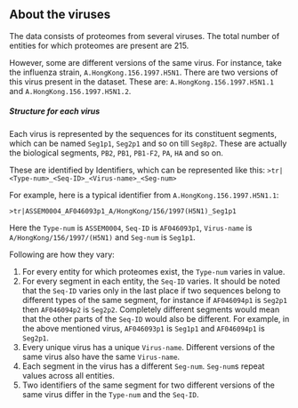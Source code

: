 ## About the viruses

The data consists of proteomes from several viruses. The total number of entities for which proteomes are present are 215.

However, some are different versions of the same virus. For instance, take the influenza strain,
```A.HongKong.156.1997.H5N1```.
There are two versions of this virus present in the dataset. These are:
```A.HongKong.156.1997.H5N1.1``` and ```A.HongKong.156.1997.H5N1.2```.

##### Structure for each virus

Each virus is represented by the sequences for its constituent segments, which can be named ```Seg1p1```, ```Seg2p1``` and so on till ```Seg8p2```. These are actually the biological segments, ```PB2```, ```PB1```, ```PB1-F2```, ```PA```, ```HA``` and so on.

These are identified by Identifiers, which can be represented like this:
```>tr|<Type-num>_<Seq-ID>_<Virus-name>_<Seg-num>```

For example, here is a typical identifier from ```A.HongKong.156.1997.H5N1.1```:

```>tr|ASSEM0004_AF046093p1_A/HongKong/156/1997(H5N1)_Seg1p1```

Here the 
```Type-num``` is ```ASSEM0004```,
```Seq-ID``` is ```AF046093p1```,
```Virus-name``` is ```A/HongKong/156/1997/(H5N1)``` and
```Seg-num``` is ```Seg1p1```.

Following are how they vary:
1. For every entity for which proteomes exist, the ```Type-num``` varies in value.
2. For every segment in each entity, the ```Seq-ID``` varies.
It should be noted that the ```Seq-ID``` varies only in the last place if two sequences belong to different types of the same segment, for instance if ```AF046094p1``` is ```Seg2p1``` then ```AF046094p2``` is ```Seg2p2```. Completely different segments would mean that the other parts of the ```Seq-ID``` would also be different. For example, in the above mentioned virus,
```AF046093p1``` is ```Seg1p1``` and ```AF046094p1``` is ```Seg2p1```.
3. Every unique virus has a unique ```Virus-name```. Different versions of the same virus also have the same ```Virus-name```.
4. Each segment in the virus has a different ```Seg-num```. ```Seg-num```s repeat values across all entities.
5. Two identifiers of the same segment for two different versions of the same virus differ in the ```Type-num``` and the ```Seq-ID```.  